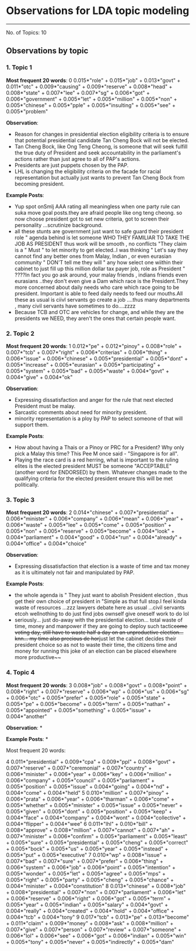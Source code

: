 # Observations for LDA topic modeling
-------------------------------------
No. of Topics: 10

## Observations by topic

### 1. Topic 1
**Most frequent 20 words**:
0	0.015*"role" + 0.015*"job" + 0.013*"govt" + 0.011*"otc" + 0.009*"causing" + 0.009*"reserve" + 0.008*"head" + 0.008*"state" + 0.007*"lee" + 0.007*"sg" + 0.006*"got" + 0.006*"government" + 0.005*"let" + 0.005*"million" + 0.005*"non" + 0.005*"chinese" + 0.005*"pple" + 0.005*"insulting" + 0.005*"see" + 0.005*"problem"

**Observation**:
* Reason for changes in presidential election eligibility criteria is to ensure that potential presidential candidate Tan Cheng Bock will not be elected.
* Tan Cheng Bock, like Ong Teng Cheong, is someone that will seek fulfill the true duty of President and seek accountability in the parliament's actions rather than just agree to all of PAP's actions.
* Presidents are just puppets chosen by the PAP.
* LHL is changing the eligibility criteria on the facade for racial representation but actually just wants to prevent Tan Cheng Bock from becoming president.

**Example Posts**:
* Yup spot onSmlj AAA rating all meaningless when one party rule can suka move goal posts.they are afraid people like ong teng cheong. so now choose president got to set new criteria, got to screen their personality ...scrutinize background.
* all these stunts are government just want to safe guard their president role " agenda behind is let someone WHO THEY FAMILIAR TO TAKE THE JOB AS PRESIDENT  thus work will be smooth , no conflicts "They claim is a " Must " to let minority to get elected..I was thinking " Let's say they cannot find any better ones from Malay, Indian , or even eurasian community " DON'T tell me they will " any how select one wiithin their cabinet to just fill up this million dollar tax payer job, role as President " ????In fact you go ask around, your malay friends , indians friends even eurasians ..they don't even give a Dam which race is the President.They more concerned about daily needs who care which race going to be president. Important is able to feed daily needs to feed our mouths.All these as usual is ciivl servants go create a job ....thus many departments , many civil servants have sometimes to do....zzzz
* Because TCB and OTC are vehicles for change, and while they are the presidents we NEED, they aren't the ones that certain people want.

### 2. Topic 2
**Most frequent 20 words**:
1	0.012*"pe" + 0.012*"pinoy" + 0.008*"role" + 0.007*"tcb" + 0.007*"right" + 0.006*"criterias" + 0.006*"thing" + 0.006*"issue" + 0.006*"chinese" + 0.005*"presidential" + 0.005*"dont" + 0.005*"increase" + 0.005*"eurasian" + 0.005*"participating" + 0.005*"system" + 0.005*"bad" + 0.005*"waste" + 0.004*"govt" + 0.004*"give" + 0.004*"ok"

**Observation**:
* Expressing dissatisfaction and anger for the rule that next elected President must be malay.
* Sarcastic comments about need for minority president.
* minority representation is a ploy by PAP to select someone of that will support them.

**Example Posts**:
* How about having a Thais or a Pinoy or PRC for a President? Why only pick a Malay this time? This Pee M once said - "Singapore is for all".
* Playing the race card is a red herring, what is important to the ruling elites is the elected president MUST be someone "ACCEPTABLE" (another word for ENDORSED) by them. Whatever changes made to the qualifying criteria for the elected president ensure this will be met politically.

### 3. Topic 3
**Most frequent 20 words**:
2	0.014*"chinese" + 0.007*"presidential" + 0.006*"minister" + 0.006*"company" + 0.006*"mean" + 0.006*"year" + 0.006*"waste" + 0.005*"lee" + 0.005*"come" + 0.005*"position" + 0.005*"non" + 0.005*"reserve" + 0.005*"become" + 0.004*"look" + 0.004*"parliament" + 0.004*"good" + 0.004*"run" + 0.004*"already" + 0.004*"office" + 0.004*"choice"

**Observation**:
* Expressing dissatisfaction that election is a waste of time and tax money as it is ultimately not fair and manipulated by PAP.

**Example Posts**:
* the whole agenda is " They just want to abolish President election , thus get their own choice of president in "Simple as that full stop.I feel kinda waste of resources ...zzz lawyers debate here as usual ...civil servants etcoh wellnothing to do just find jobs ownself give oneself work to do lol
* seriously... just do-away with the presidential election... total waste of time, money and manpower if they are going to deploy such tactic~~come voting day, still have to waste half a day on an unproductive election... knn... my time also precious de hor~~just let the cabinet decides their president choice so as not to waste their time, the citizens time and money for running this joke of an election can be placed elsewhere more productive~~

### 4. Topic 4
**Most frequent 20 words**:
3	0.008*"job" + 0.008*"govt" + 0.008*"point" + 0.008*"right" + 0.007*"reserve" + 0.006*"wp" + 0.006*"us" + 0.006*"sg" + 0.006*"otc" + 0.005*"prefer" + 0.005*"role" + 0.005*"state" + 0.005*"pe" + 0.005*"become" + 0.005*"term" + 0.005*"nathan" + 0.005*"appointed" + 0.005*"something" + 0.005*"issue" + 0.004*"another"

**Observation**:
* 

**Example Posts**:
*


Most frequent 20 words:



4	0.011*"presidential" + 0.009*"cpa" + 0.009*"ppl" + 0.008*"govt" + 0.007*"reserve" + 0.007*"ceremonial" + 0.007*"country" + 0.006*"minister" + 0.006*"year" + 0.006*"key" + 0.006*"million" + 0.006*"company" + 0.005*"council" + 0.005*"parliament" + 0.005*"position" + 0.005*"issue" + 0.004*"going" + 0.004*"nd" + 0.004*"come" + 0.004*"held"
5	0.010*"million" + 0.007*"pinoy" + 0.006*"prata" + 0.006*"year" + 0.006*"tharman" + 0.006*"come" + 0.005*"whether" + 0.005*"minister" + 0.005*"issue" + 0.005*"never" + 0.005*"given" + 0.005*"dont" + 0.005*"position" + 0.005*"keep" + 0.004*"face" + 0.004*"company" + 0.004*"wont" + 0.004*"collective" + 0.004*"flipper" + 0.004*"wee"
6	0.011*"lhl" + 0.010*"bill" + 0.008*"approve" + 0.008*"million" + 0.007*"cannot" + 0.007*"ah" + 0.007*"minister" + 0.006*"confirm" + 0.005*"parliament" + 0.005*"least" + 0.005*"sure" + 0.005*"presidential" + 0.005*"cheng" + 0.005*"correct" + 0.005*"bock" + 0.005*"us" + 0.005*"year" + 0.005*"instead" + 0.005*"put" + 0.005*"executive"
7	0.010*"wp" + 0.008*"issue" + 0.007*"bad" + 0.007*"sure" + 0.007*"prefer" + 0.006*"thing" + 0.006*"system" + 0.006*"job" + 0.006*"point" + 0.005*"intention" + 0.005*"wonder" + 0.005*"let" + 0.005*"agree" + 0.005*"mps" + 0.005*"right" + 0.005*"party" + 0.005*"cheng" + 0.005*"chance" + 0.004*"minister" + 0.004*"constitution"
8	0.013*"chinese" + 0.008*"job" + 0.008*"presidential" + 0.007*"non" + 0.007*"parliament" + 0.006*"let" + 0.006*"reserve" + 0.006*"right" + 0.006*"got" + 0.005*"term" + 0.005*"year" + 0.005*"indian" + 0.005*"salary" + 0.004*"govt" + 0.004*"really" + 0.004*"created" + 0.004*"hold" + 0.004*"office" + 0.004*"tcb" + 0.004*"tony"
9	0.017*"tcb" + 0.013*"pe" + 0.013*"become" + 0.011*"claim" + 0.009*"money" + 0.008*"ask" + 0.008*"million" + 0.007*"give" + 0.007*"person" + 0.007*"review" + 0.007*"someone" + 0.006*"lol" + 0.006*"see" + 0.006*"got" + 0.006*"indian" + 0.005*"win" + 0.005*"tony" + 0.005*"never" + 0.005*"indirectly" + 0.005*"dam"
